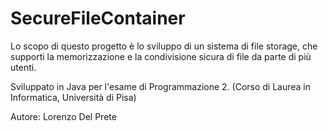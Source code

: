 # SecureFileContainer
Lo scopo di questo progetto è lo sviluppo di un sistema di file storage, che supporti la memorizzazione e la condivisione sicura di file da parte di più utenti. 

Sviluppato in Java per l'esame di Programmazione 2. (Corso di Laurea in Informatica, Università di Pisa)

Autore: Lorenzo Del Prete
